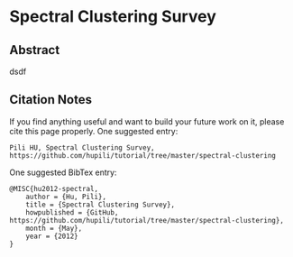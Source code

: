# Spectral Clustering Survey

## Abstract

dsdf





## Citation Notes

If you find anything useful and want to build 
your future work on it, please cite this page properly. 
One suggested entry:

```
Pili HU, Spectral Clustering Survey, https://github.com/hupili/tutorial/tree/master/spectral-clustering
```

One suggested BibTex entry:

```
@MISC{hu2012-spectral,
	author = {Hu, Pili},
	title = {Spectral Clustering Survey},
	howpublished = {GitHub, https://github.com/hupili/tutorial/tree/master/spectral-clustering},
	month = {May},
	year = {2012}
}
```
